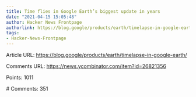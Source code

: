 ```yaml
---
title: Time flies in Google Earth’s biggest update in years
date: "2021-04-15 15:05:48"
author: Hacker News Frontpage
authorlink: https://blog.google/products/earth/timelapse-in-google-earth/
tags:
- Hacker-News-Frontpage
---
```


<p>Article URL: <a href="https://blog.google/products/earth/timelapse-in-google-earth/">https://blog.google/products/earth/timelapse-in-google-earth/</a></p>
<p>Comments URL: <a href="https://news.ycombinator.com/item?id=26821356">https://news.ycombinator.com/item?id=26821356</a></p>
<p>Points: 1011</p>
<p># Comments: 351</p>

